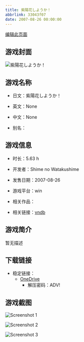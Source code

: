 ```yaml
---
title: 紫陽花しようか！
abbrlink: 33043f07
date: 2007-08-26 00:00:00
---
```

[编辑此页面](https://github.com/ACG-3/ADV3-source/blob/main/source/_posts/games/%E7%B4%AB%E9%99%BD%E8%8A%B1%E3%81%97%E3%82%88%E3%81%86%E3%81%8B%EF%BC%81.md)

## 游戏封面

![紫陽花しようか！](https://pan.timero.xyz/onedrive/img_lib_001/%E7%B4%AB%E9%99%BD%E8%8A%B1%E3%81%97%E3%82%88%E3%81%86%E3%81%8B%EF%BC%81_cover.avif)


## 游戏名称

- 日文：紫陽花しようか！
- 英文：None
- 中文：None

- 别名：


## 游戏信息

- 时长：5.63 h
- 开发者：Shime no Watakushime
- 发售日期：2007-08-26
- 游戏平台：win
- 相关作品：

- 相关链接：[vndb](https://vndb.org/v29843)


## 游戏简介

暂无描述


## 下载链接

- 稳定链接：
    - [OneDrive](https://pan.timero.xyz/onedrive/adv_lib_001/%E7%B4%AB%E9%99%BD%E8%8A%B1%E3%81%97%E3%82%88%E3%81%86%E3%81%8B%EF%BC%81)
        - 解压密码：ADV!



## 游戏截图


![Screenshot 1](https://pan.timero.xyz/onedrive/img_lib_001/%E7%B4%AB%E9%99%BD%E8%8A%B1%E3%81%97%E3%82%88%E3%81%86%E3%81%8B%EF%BC%81_Screenshot_1.avif)

![Screenshot 2](https://pan.timero.xyz/onedrive/img_lib_001/%E7%B4%AB%E9%99%BD%E8%8A%B1%E3%81%97%E3%82%88%E3%81%86%E3%81%8B%EF%BC%81_Screenshot_2.avif)

![Screenshot 3](https://pan.timero.xyz/onedrive/img_lib_001/%E7%B4%AB%E9%99%BD%E8%8A%B1%E3%81%97%E3%82%88%E3%81%86%E3%81%8B%EF%BC%81_Screenshot_3.avif)

